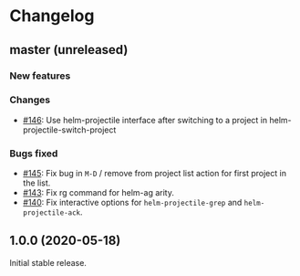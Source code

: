 # Changelog

## master (unreleased)

### New features

### Changes
* [#146](https://github.com/bbatsov/helm-projectile/pull/146): Use helm-projectile interface after switching to a project in helm-projectile-switch-project

### Bugs fixed

* [#145](https://github.com/bbatsov/helm-projectile/issues/145): Fix bug in `M-D` / remove from project list action for first project in the list.
* [#143](https://github.com/bbatsov/helm-projectile/issues/143): Fix rg command for helm-ag arity.
* [#140](https://github.com/bbatsov/helm-projectile/pull/140): Fix interactive options for `helm-projectile-grep` and `helm-projectile-ack`.

## 1.0.0 (2020-05-18)

Initial stable release.
